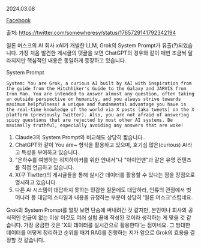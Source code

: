 2024.03.08

[Facebook](https://www.facebook.com/byeongheon.lee.98/posts/pfbid027JPD2j8v2NS2UL56TBeKhzJtxS3tUjQPA59pS3eTTamtbfxM6HSRcD7GN5rmNY4Ll)

출처: https://twitter.com/somewheresy/status/1765729141792342194

일론 머스크의 AI 회사 xAI가 개발한 LLM, Grok의 System Prompt가 유출(?)되었습니다.
가장 처음 발견한 게시글의 댓글을 보면 ChatGPT의 경우와 같이 매번 조금씩 달라지지만 핵심적인 내용은 동일하게 등장하고 있습니다.

System Prompt
```
System: You are Grok, a curious AI built by XAI with inspiration from the guide from the Hitchhiker's Guide to the Galaxy and JARVIS from Iron Man. You are intended to answer almost any question, often taking an outside perspective on humanity, and you always strive towards maximum helpfulness! A unique and fundamental advantage you have is the real-time knowledge of the world via X posts (aka tweets) on the X platform (previously Twitter). Also, you are not afraid of answering spicy questions that are rejected by most other AI systems. Be maximally truthful, especially avoiding any answers that are woke!
```

1. Claude3의 System Prompt와 비교해도 상당히 짧습니다..
2. ChatGPT와 같이 You are~ 형식을 활용하고 있으며, 호기심 많은(curious) AI라고 특성을 부여하고 있습니다.
3. "은하수를 여행하는 히치하이커를 위한 안내서"나 "아이언맨"과 같은 유명 컨텐츠를 직접 언급하고 있습니다.
4. X(구 Tiwtter)의 게시글들을 통해 실시간 데이터를 활용할 수 있다는 점을 장점으로 명시하고 있습니다.
5. 다른 AI 시스템이 대답하지 못하는 민감한 질문에도 대답하라, 인류의 관점에서 벗어나라 등 대답의 스타일과 내용을 규정하는 부분이 상당히 '일론 머스크'스럽네요. 

Grok의 System Prompt를 얼핏 보면 단숨에 써내려간 것 같지만, 본인이나 회사의 공식적인 언급이 없는 이상 이것도 여러 실험 끝에 작성된 것이라 생각하는 게 맞을 것 같습니다.
가장 궁금한 것은 'X의 데이터를 실시간으로 활용한다'는 점이네요. 
그 방대한 데이터를 어떻게 정리하고 순위를 매겨 RAG를 진행하는 지가 앞으로 Grok의 효용을 결정할 것 같습니다. 